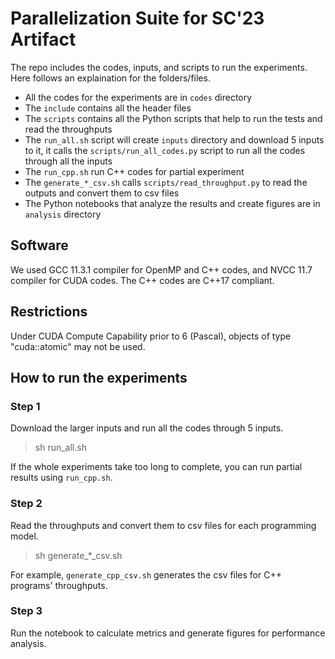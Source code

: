 # Parallelization Suite for SC'23 Artifact

The repo includes the codes, inputs, and scripts to run the experiments. Here follows an explaination for the folders/files.
* All the codes for the experiments are in `codes` directory
* The `include` contains all the header files
* The `scripts` contains all the Python scripts that help to run the tests and read the throughputs
* The `run_all.sh` script will create `inputs` directory and download 5 inputs to it, it calls the `scripts/run_all_codes.py` script to run all the codes through all the inputs
* The `run_cpp.sh` run C++ codes for partial experiment
* The `generate_*_csv.sh` calls `scripts/read_throughput.py` to read the outputs and convert them to csv files
* The Python notebooks that analyze the results and create figures are in `analysis` directory

## Software
We used GCC 11.3.1 compiler for OpenMP and C++ codes, and NVCC 11.7 compiler for CUDA codes.
The C++ codes are C++17 compliant.

## Restrictions
Under CUDA Compute Capability prior to 6 (Pascal), objects of type "cuda::atomic" may not be used.

## How to run the experiments

### Step 1
Download the larger inputs and run all the codes through 5 inputs.
> sh run_all.sh

If the whole experiments take too long to complete, you can run partial results using `run_cpp.sh`.

### Step 2
Read the throughputs and convert them to csv files for each programming model.
> sh generate_*_csv.sh

For example, `generate_cpp_csv.sh` generates the csv files for C++ programs' throughputs.

### Step 3
Run the notebook to calculate metrics and generate figures for performance analysis.
